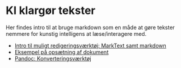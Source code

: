 # KI klargør tekster

Her findes intro til at bruge markdown som en måde at gøre tekster 
nemmere for kunstig intelligens at læse/interagere med.

 - [Intro til muligt redigeringsværktøj: MarkText samt markdown](Installer_MarkText.md)
 - [Eksempel på opsætning af dokument](FSIII_helbredstilstande.md)
 - [Pandoc: Konverteringsværktøj](pandoc.md)